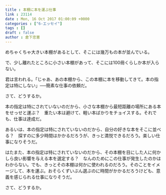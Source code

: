 ```yaml
---
title : 本棚に本を運ぶ仕事
link : 23114
date : Mon, 16 Oct 2017 01:00:09 +0000
categories : ["6-エッセイ"]
tags : []
draft : false
author : 倉下忠憲
---
```


めちゃくちゃ大きい本棚があるとして、そこには幾万もの本が並んでいる。

で、少し離れたところに小さい本棚があって、そこには100冊くらしか本が入らない。

君は言われる。「じゃあ、あの本棚から、この本棚に本を移動してきて。本の指定は特にしない」──簡素な仕事の依頼だ。

さて、どうするか。

本の指定は特にされていないのだから、小さな本棚から最短距離の場所にある本をせっせと運ぶ？　重たい本は避けて、軽い本ばかりをチョイスする。それでも、仕事は達成だ。

あるいは、本の指定は特にされていないのだから、自分の好きな本をそこに並べる？　探すのに多少時間はかかるだろうが、きっと満悦できるだろう。楽しい仕事になりそうだ。

はたまた、本の指定は特にされていないのだから、その本棚を目にした人に何かしら良い影響を与える本を選定する？　なんのためにこの仕事が発生したのかはわからない。でも、きっとその本棚は何かに使われるのだろう。そのことをイメージして、本を運ぶ。おそらくずいぶん選ぶのに時間がかかるだろうけども、意義を感じられる仕事になりそうだ。

さて、どうするか。

